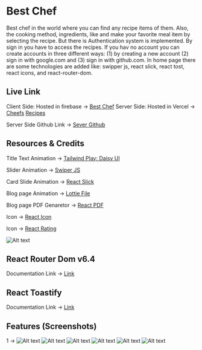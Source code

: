 # Best Chef

Best chef in the world where you can find any recipe items of them. Also, the cooking method, ingredients, like and make your favorite meal item by selecting the recipe. But there is Authentication system is implemented. By sign in you have to access the recipes. If you hav no account you can create accounts in three different ways: (1) by creating a new account (2) sign in with google.com and (3) sign in with github.com. In home page there are some technologies are added like: swipper js, react slick, react tost, react icons, and react-router-dom.

## Live Link

Client Side: Hosted in firebase -> [Best Chef](https://assignment-10-awesomechefs.web.app/)
Server Side: Hosted in Vercel -> [Cheefs](https://assignment-10-awesome-chefs-m-65-server.vercel.app/chefs)
[Recipes](https://assignment-10-awesome-chefs-m-65-server.vercel.app/recipes)

Server Side Github Link -> [Sever Github](https://github.com/mehadiHasanDiner/assignment-10-awesomeChefs-m-65-server)

## Resources & Credits

Title Text Animation -> [Tailwind Play: Daisy UI](https://daisyui.com/)

Slider Animation -> [Swiper JS](https://swiperjs.com/react#usage)

Card Slide Animation -> [React Slick](https://react-slick.neostack.com/)

Blog page Animation -> [Lottie File](https://lottiefiles.com/)

Blog page PDF Genaretor -> [React PDF](https://react-pdf.org/)

Icon -> [React Icon](https://react-icons.github.io/react-icons/)

Icon -> [React Rating](https://dreyescat.github.io/react-rating/)

![Alt text](home-page.png)

## React Router Dom v6.4

Documentation Link -> [Link](https://reactrouter.com/en/main/start/overview)

## React Toastify

Documentation Link -> [Link](https://fkhadra.github.io/react-toastify/introduction)

## Features (Screenshots)

1 -> ![Alt text](https://i.ibb.co/RSpdDWv/home.png) ![Alt text](https://i.ibb.co/JCDSMZn/signin.png) ![Alt text](https://i.ibb.co/VSRbd8y/signout.png) ![Alt text](https://i.ibb.co/r6D1wZY/privateroute-2.png) ![Alt text](https://i.ibb.co/ftvygcL/privateroute.png) ![Alt text](https://i.ibb.co/58pL0v8/mobile.png)
